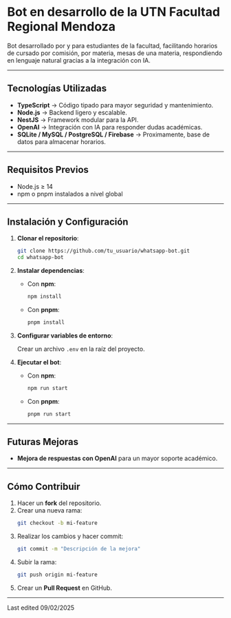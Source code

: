 # Bot en desarrollo de la UTN Facultad Regional Mendoza

Bot desarrollado por y para estudiantes de la facultad, facilitando horarios de cursado por comisión, por materia, mesas de una materia, respondiendo en lenguaje natural gracias a la integración con IA.


---

## Tecnologías Utilizadas

- **TypeScript** → Código tipado para mayor seguridad y mantenimiento.
- **Node.js** → Backend ligero y escalable.
- **NestJS** → Framework modular para la API.
- **OpenAI** → Integración con IA para responder dudas académicas.
- **SQLite / MySQL / PostgreSQL / Firebase** → Proximamente, base de datos para almacenar horarios.


---

## Requisitos Previos

- Node.js ≥ 14
- npm o pnpm instalados a nivel global

---

## Instalación y Configuración

1. **Clonar el repositorio**:

   ```bash
   git clone https://github.com/tu_usuario/whatsapp-bot.git
   cd whatsapp-bot
   ```

2. **Instalar dependencias**:

   - Con **npm**:
     ```bash
     npm install
     ```
   - Con **pnpm**:
     ```bash
     pnpm install
     ```

3. **Configurar variables de entorno**:

   Crear un archivo `.env` en la raíz del proyecto.

4. **Ejecutar el bot**:

   - Con **npm**:
     ```bash
     npm run start
     ```
   - Con **pnpm**:
     ```bash
     pnpm run start
     ```

---


## Futuras Mejoras

- **Mejora de respuestas con OpenAI** para un mayor soporte académico.

---

## Cómo Contribuir

1. Hacer un **fork** del repositorio.
2. Crear una nueva rama:
   ```bash
   git checkout -b mi-feature
   ```
3. Realizar los cambios y hacer commit:
   ```bash
   git commit -m "Descripción de la mejora"
   ```
4. Subir la rama:
   ```bash
   git push origin mi-feature
   ```
5. Crear un **Pull Request** en GitHub.

---
Last edited 09/02/2025
